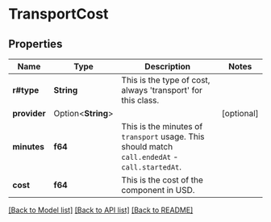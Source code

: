 # TransportCost

## Properties

Name | Type | Description | Notes
------------ | ------------- | ------------- | -------------
**r#type** | **String** | This is the type of cost, always 'transport' for this class. | 
**provider** | Option<**String**> |  | [optional]
**minutes** | **f64** | This is the minutes of `transport` usage. This should match `call.endedAt` - `call.startedAt`. | 
**cost** | **f64** | This is the cost of the component in USD. | 

[[Back to Model list]](../README.md#documentation-for-models) [[Back to API list]](../README.md#documentation-for-api-endpoints) [[Back to README]](../README.md)


